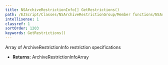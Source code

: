 ```yaml
---
title: NSArchiveRestrictionInfo[] GetRestrictions()
path: /EJScript/Classes/NSArchiveRestrictionGroup/Member functions/NSArchiveRestrictionInfo[] GetRestrictions()
intellisense: 1
classref: 1
sortOrder: 1203
keywords: GetRestrictions()
---
```



Array of ArchiveRestrictionInfo restriction specifications



* **Returns:** ArchiveRestrictionInfoArray


